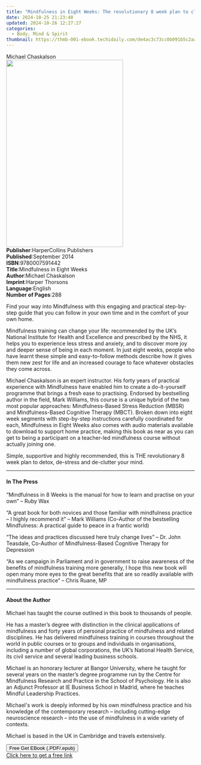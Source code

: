 ```yaml
---
title: "Mindfulness in Eight Weeks: The revolutionary 8 week plan to clear your mind and calm your life | Free Book"
date: 2024-10-25 21:23:40
updated: 2024-10-26 12:27:27
categories:
  - Body, Mind & Spirit
thumbnail: https://thmb-001-ebook.techidaily.com/de4ac3c73cc0b091b5c2aafc57a42dd409160cee3b77e2446e00c053ef7cefc3.jpg
---
```

<main id="book-container">
  <div class="flex flex-col">
    <div class="book-brief flex-1 py-6 px-4 sm:p-6 md:py-10 md:px-8">
      <!-- brief-->
      <div class="book-brief-main">Michael Chaskalson</div>
    </div>
    <div
      class="book-meta-info flex-1 grid gap-4 col-start-1 col-end-3 row-start-1 sm:mb-6 sm:grid-cols-4 lg:gap-6 lg:col-start-2 lg:row-end-6 lg:row-span-6 lg:mb-0"
    >
      <div
        class="book-meta-info-left place-content-center mt-4 p-4 text-sm leading-6 col-start-2 col-span-2 dark:text-slate-400"
      >
        <img
          class="w-full h-500 object-cover rounded-lg sm:h-255 sm:col-span-2 lg:col-span-full"
          src="https://img-001-ebook.techidaily.com/2a9c204d6ded237f3e36ecdb4070959566ecc6afbc7533169e15a96e5e41e353.jpg"
          alt=""
          width="312"
          height="500"
        />
      </div>
      <div
        class="book-meta-info-right mt-2 col-start-1 row-start-2 col-span-3 self-center"
      >
        <!-- meta data  -->
        <div class="flex flex-col px-4 md:px-8">
          <div class="flex-1">
            <strong>Publisher</strong>:<span class="px-2"
              >HarperCollins Publishers</span
            >
          </div>
          <div class="flex-1">
            <strong>Published</strong>:<span class="px-2">September 2014</span>
          </div>
          <div class="flex-1">
            <strong>ISBN</strong>:<span class="px-2">9780007591442</span>
          </div>
          <div class="flex-1">
            <strong>Title</strong>:<span class="px-2"
              >Mindfulness in Eight Weeks</span
            >
          </div>
          <div class="flex-1">
            <strong>Author</strong>:<span class="px-2">Michael Chaskalson</span>
          </div>
          <div class="flex-1">
            <strong>Imprint</strong>:<span class="px-2">Harper Thorsons</span>
          </div>
          <div class="flex-1">
            <strong>Language</strong>:<span class="px-2">English</span>
          </div>
          <div class="flex-1">
            <strong>Number of Pages</strong>:<span class="px-2">288</span>
          </div>
        </div>
      </div>
    </div>
    <div class="book-description flex-1 py-6 px-4 sm:p-6 md:py-10 md:px-8">
      <div class="book-description-main">
        <div accordion-content="" id="description">
          <p>
            Find your way into Mindfulness with this engaging and practical
            step-by-step guide that you can follow in your own time and in the
            comfort of your own home.
          </p>
          <p>
            Mindfulness training can change your life: recommended by the UK’s
            National Institute for Health and Excellence and prescribed by the
            NHS, it helps you to experience less stress and anxiety, and to
            discover more joy and deeper sense of being in each moment. In just
            eight weeks, people who have learnt these simple and easy-to-follow
            methods describe how it gives them new zest for life and an
            increased courage to face whatever obstacles they come across.
          </p>
          <p>
            Michael Chaskalson is an expert instructor. His forty years of
            practical experience with Mindfulness have enabled him to create a
            do-it-yourself programme that brings a fresh ease to practising.
            Endorsed by bestselling author in the field, Mark Williams, this
            course is a unique hybrid of the two most popular approaches:
            Mindfulness-Based Stress Reduction (MBSR) and Mindfulness-Based
            Cognitive Therapy (MBCT). Broken down into eight week segments with
            step-by-step instructions carefully coordinated for each,
            Mindfulness in Eight Weeks also comes with audio materials available
            to download to support home practice, making this book as near as
            you can get to being a participant on a teacher-led mindfulness
            course without actually joining one.
          </p>
          <p>
            Simple, supportive and highly recommended, this is THE revolutionary
            8 week plan to detox, de-stress and de-clutter your mind.
          </p>
        </div>
        <div class="accordion-fader"></div>
      </div>
    </div>
    <div class="book-excerpts flex-1 py-6 px-4 sm:p-6 md:py-10 md:px-8">
      <!-- excerpts-->
      <div class="book-excerpts-main">
        <hr />
        <h4 class="placeholder placeholder-heading">
          <span>In The Press</span>
        </h4>
        <p></p>
        <p>
          “Mindfulness in 8 Weeks is the manual for how to learn and practise on
          your own” – Ruby Wax
        </p>
        <p>
          “A great book for both novices and those familiar with mindfulness
          practice – I highly recommend it” – Mark Williams (Co-Author of the
          bestselling Mindfulness: A practical guide to peace in a frantic
          world)
        </p>
        <p>
          “The ideas and practices discussed here truly change lives” – Dr. John
          Teasdale, Co-Author of Mindfulness-Based Cognitive Therapy for
          Depression
        </p>
        <p>
          “As we campaign in Parliament and in government to raise awareness of
          the benefits of mindfulness training more generally, I hope this new
          book will open many more eyes to the great benefits that are so
          readily available with mindfulness practice” – Chris Ruane, MP
        </p>
        <p></p>
      </div>
    </div>
    <div class="book-about-author flex-1 py-6 px-4 sm:p-6 md:py-10 md:px-8">
      <!-- about author-->
      <div class="book-main-author-main">
        <hr />
        <h4 class="placeholder placeholder-heading">
          <span>About the Author</span>
        </h4>
        <p></p>
        <p>
          Michael has taught the course outlined in this book to thousands of
          people.
        </p>
        <p>
          He has a master’s degree with distinction in the clinical applications
          of mindfulness and forty years of personal practice of mindfulness and
          related disciplines. He has delivered mindfulness training in courses
          throughout the world in public courses or to groups and individuals in
          organisations, including a number of global corporations, the UK’s
          National Health Service, its civil service and several leading
          business schools.
        </p>
        <p>
          Michael is an honorary lecturer at Bangor University, where he taught
          for several years on the master’s degree programme run by the Centre
          for Mindfulness Research and Practice in the School of Psychology. He
          is also an Adjunct Professor at IE Business School in Madrid, where he
          teaches Mindful Leadership Practices.
        </p>
        <p>
          Michael's work is deeply informed by his own mindfulness practice and
          his knowledge of the contemporary research – including cutting-edge
          neuroscience research – into the use of mindfulness in a wide variety
          of contexts.
        </p>
        <p>Michael is based in the UK in Cambridge and travels extensively.</p>
        <p></p>
      </div>
    </div>
    <div class="book-free-get flex-1 py-6 px-4 sm:p-6 md:py-10 md:px-8">
      <button
        id="btn-free-get"
        class="bg-blue-500 hover:bg-blue-700 text-white font-bold py-2 px-4 rounded"
      >
        Free Get EBook (.PDF/.epub)
      </button>
      <div id="countdown-display" class="px-2 text-lg mt-2"></div>
      <a
        id="free-link"
        class="hidden bg-blue-500 hover:bg-blue-700 text-white font-bold py-2 px-4 rounded"
        href="https://www.ebooks.com/en-us/book/2213328/mindfulness-in-eight-weeks-the-revolutionary-8-week-plan-to-clear-your-mind-and-calm-your-life/michael-chaskalson/"
        target="_blank"
        >Click here to get a free link</a
      >
    </div>
    <script>
      let countdownTime = 0;
      let countdownInterval = null;
      document
        .getElementById('btn-free-get')
        .addEventListener('click', startCountdown);
      function startCountdown() {
        countdownTime = new Date().getTime() + 60000 * 3;
        countdownInterval = setInterval(updateCountdown, 1000);
        document.getElementById('btn-free-get').disabled = true;
        document
          .getElementById('btn-free-get')
          .classList.add('bg-gray-500', 'cursor-not-allowed');
      }
      function updateCountdown() {
        let currentTime = new Date().getTime();
        let timeLeft = countdownTime - currentTime;
        let secondsLeft = Math.floor(timeLeft / 1000);
        document.getElementById('countdown-display').innerHTML =
          `Remaining time: ${secondsLeft} seconds.`;
        if (secondsLeft <= 0) {
          clearInterval(countdownInterval);
          document.getElementById('btn-free-get').classList.add('hidden');
          document.getElementById('free-link').classList.remove('hidden');
          document.getElementById('countdown-display').innerHTML = '';
        }
      }
    </script>
  </div>
</main>
